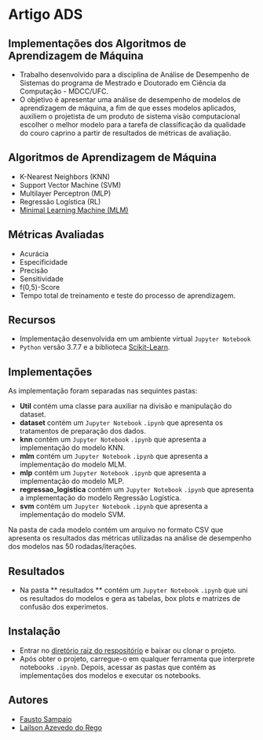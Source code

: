# Artigo ADS
## Implementações dos Algoritmos de Aprendizagem de Máquina

- Trabalho desenvolvido para a disciplina de Análise de Desempenho de Sistemas do programa de Mestrado e Doutorado em Ciência da Computação - MDCC/UFC. 
- O objetivo é apresentar uma análise de desempenho de modelos de aprendizagem de máquina, a fim de que esses modelos aplicados, auxiliem o projetista de um produto de sistema visão computacional escolher o melhor modelo para a tarefa de classificação da qualidade do couro caprino a partir de resultados de métricas de avaliação.

## Algoritmos de Aprendizagem de Máquina
- K-Nearest Neighbors (KNN)
- Support Vector Machine (SVM)
- Multilayer Perceptron (MLP)
- Regressão Logística (RL)
- [Minimal Learning Machine (MLM)](https://doi.org/10.1016/j.neucom.2014.11.073)

## Métricas Avaliadas
- Acurácia
- Especificidade
- Precisão
- Sensitividade
- f(0,5)-Score
- Tempo total de treinamento e teste do processo de aprendizagem.

## Recursos
- Implementação desenvolvida em um ambiente virtual `Jupyter Notebook`
- `Python` versão 3.7.7 e a biblioteca [Scikit-Learn](http://scikit-learn.org/).

## Implementações
As implementação foram separadas nas sequintes pastas:
- **Util** contém uma classe para auxiliar na divisão e manipulação do dataset.
- **dataset** contém um `Jupyter Notebook` `.ipynb` que apresenta os tratamentos de preparação dos dados.
- **knn** contém um `Jupyter Notebook` `.ipynb` que apresenta a implementação do modelo KNN.
- **mlm** contém um `Jupyter Notebook` `.ipynb` que apresenta a implementação do modelo MLM.
- **mlp** contém um `Jupyter Notebook` `.ipynb` que apresenta a implementação do modelo MLP.
- **regressao_logistica** contém um `Jupyter Notebook` `.ipynb` que apresenta a implementação do modelo Regressão Logística.
- **svm** contém um `Jupyter Notebook` `.ipynb` que apresenta a implementação do modelo SVM.

Na pasta de cada modelo contém um arquivo no formato CSV que apresenta os resultados das métricas utilizadas na análise de desempenho dos modelos nas 50 rodadas/iterações.

## Resultados
- Na pasta ** resultados ** contém um `Jupyter Notebook` `.ipynb` que uni os resultados do modelos e gera as tabelas, box plots e matrizes de confusão dos experimetos.

			
## Instalação
- Entrar no [diretório raiz do respositório](https://github.com/Fausto14/Artigo-ADS) e baixar ou clonar o projeto.
- Após obter o projeto, carregue-o em qualquer ferramenta que interprete notebooks `.ipynb`. Depois, acessar as pastas que contém as implementações dos modelos e executar os notebooks.

## Autores
- [Fausto Sampaio](https://github.com/Fausto14) 
- [Lailson Azevedo do Rego](#)
